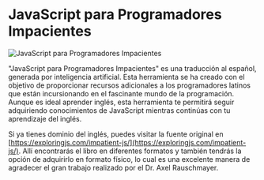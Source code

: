 # JavaScript para Programadores Impacientes

![JavaScript para Programadores Impacientes](https://exploringjs.com/impatient-js/img-homepage/cover-homepage.jpg)

"JavaScript para Programadores Impacientes" es una traducción al español, generada por inteligencia artificial. Esta herramienta se ha creado con el objetivo de proporcionar recursos adicionales a los programadores latinos que están incursionando en el fascinante mundo de la programación. Aunque es ideal aprender inglés, esta herramienta te permitirá seguir adquiriendo conocimientos de JavaScript mientras continúas con tu aprendizaje del inglés.

Si ya tienes dominio del inglés, puedes visitar la fuente original en [https://exploringjs.com/impatient-js/](https://exploringjs.com/impatient-js/). Allí encontrarás el libro en diferentes formatos y también tendrás la opción de adquirirlo en formato físico, lo cual es una excelente manera de agradecer el gran trabajo realizado por el Dr. Axel Rauschmayer.
